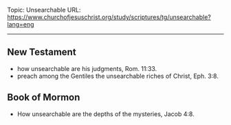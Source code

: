 Topic: Unsearchable
URL: https://www.churchofjesuschrist.org/study/scriptures/tg/unsearchable?lang=eng

---

## New Testament

- how unsearchable are his judgments, Rom. 11:33.
- preach among the Gentiles the unsearchable riches of Christ, Eph. 3:8.

## Book of Mormon

- How unsearchable are the depths of the mysteries, Jacob 4:8.

